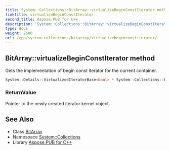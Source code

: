 ```yaml
---
title: System::Collections::BitArray::virtualizeBeginConstIterator method
linktitle: virtualizeBeginConstIterator
second_title: Aspose.PUB for C++
description: 'System::Collections::BitArray::virtualizeBeginConstIterator method. Gets the implementation of begin const iterator for the current container in C++.'
type: docs
weight: 2600
url: /cpp/system.collections/bitarray/virtualizebeginconstiterator/
---
```

## BitArray::virtualizeBeginConstIterator method


Gets the implementation of begin const iterator for the current container.

```cpp
System::Details::VirtualizedIteratorBase<bool> * System::Collections::BitArray::virtualizeBeginConstIterator() const override
```


### ReturnValue

Pointer to the newly created iterator kernel object.

## See Also

* Class [BitArray](../)
* Namespace [System::Collections](../../)
* Library [Aspose.PUB for C++](../../../)
